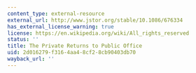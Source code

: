 ```yaml
---
content_type: external-resource
external_url: http://www.jstor.org/stable/10.1086/676334
has_external_license_warning: true
license: https://en.wikipedia.org/wiki/All_rights_reserved
status: ''
title: The Private Returns to Public Office
uid: 2d016279-f316-4aa4-8cf2-8cb90403db70
wayback_url: ''
---
```

